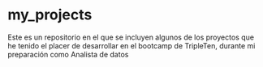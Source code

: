 # my_projects
Este es un repositorio en el que se incluyen algunos de los proyectos que he tenido el placer de desarrollar en el bootcamp de TripleTen, durante mi preparación como Analista de datos
